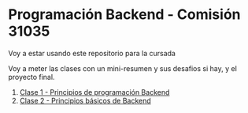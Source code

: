 # Programación Backend - Comisión 31035

Voy a estar usando este repositorio para la cursada

Voy a meter las clases con un mini-resumen y sus desafios si hay, y el proyecto
final.

1. [Clase 1 - Principios de programación Backend](./clases/clase%201%20-%20Principios%20de%20programaci%C3%B3n%20Backend/)
2. [Clase 2 - Principios básicos de Backend](./clases/clase%202%20-%20Principios%20b%C3%A1sicos%20de%20Javascript/)
